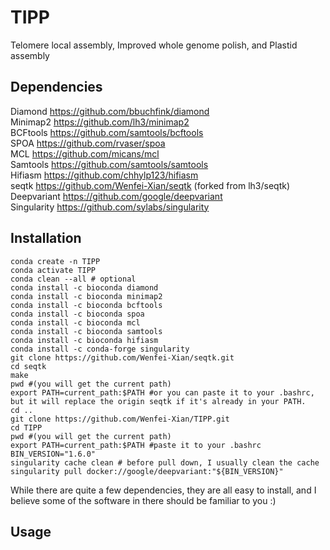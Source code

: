 # TIPP
Telomere local assembly, Improved whole genome polish, and Plastid assembly

## Dependencies
Diamond https://github.com/bbuchfink/diamond   
Minimap2 https://github.com/lh3/minimap2   
BCFtools https://github.com/samtools/bcftools   
SPOA https://github.com/rvaser/spoa    
MCL https://github.com/micans/mcl   
Samtools https://github.com/samtools/samtools   
Hifiasm https://github.com/chhylp123/hifiasm  
seqtk https://github.com/Wenfei-Xian/seqtk (forked from lh3/seqtk)  
Deepvariant https://github.com/google/deepvariant   
Singularity https://github.com/sylabs/singularity   

## Installation
```
conda create -n TIPP
conda activate TIPP
conda clean --all # optional
conda install -c bioconda diamond
conda install -c bioconda minimap2
conda install -c bioconda bcftools
conda install -c bioconda spoa
conda install -c bioconda mcl
conda install -c bioconda samtools
conda install -c bioconda hifiasm
conda install -c conda-forge singularity
git clone https://github.com/Wenfei-Xian/seqtk.git
cd seqtk
make
pwd #(you will get the current path)
export PATH=current_path:$PATH #or you can paste it to your .bashrc, but it will replace the origin seqtk if it's already in your PATH.
cd ..
git clone https://github.com/Wenfei-Xian/TIPP.git
cd TIPP
pwd #(you will get the current path)
export PATH=current_path:$PATH #paste it to your .bashrc
BIN_VERSION="1.6.0"
singularity cache clean # before pull down, I usually clean the cache
singularity pull docker://google/deepvariant:"${BIN_VERSION}"   
```
While there are quite a few dependencies, they are all easy to install, and I believe some of the software in there should be familiar to you :)

## Usage   

